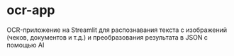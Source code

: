 # ocr-app
OCR-приложение на Streamlit для распознавания текста с изображений (чеков, документов и т.д.) и преобразования результата в JSON с помощью AI
